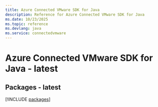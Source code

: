 ```yaml
---
title: Azure Connected VMware SDK for Java
description: Reference for Azure Connected VMware SDK for Java
ms.date: 10/23/2025
ms.topic: reference
ms.devlang: java
ms.service: connectedvmware
---
```

# Azure Connected VMware SDK for Java - latest
## Packages - latest
[!INCLUDE [packages](connected-vmware-index.md)]